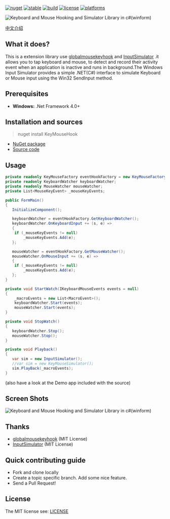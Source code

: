 [![nuget][nuget-badge]][nuget-url]
[![stable](https://img.shields.io/badge/stable-stable-green.svg)](https://github.com/loamen/KeyMouseHook/) 
[![build](https://img.shields.io/shippable/5444c5ecb904a4b21567b0ff.svg)](https://travis-ci.org/loamen/KeyMouseHook)
[![license](https://img.shields.io/badge/license-MIT-red.svg?style=flat)](https://raw.githubusercontent.com/loamen/KeyMouseHook/master/LICENSE)
[![platforms](https://img.shields.io/badge/platform-Windows-yellow.svg?style=flat)]()

[nuget-badge]: https://img.shields.io/badge/nuget-v1.0.2-blue.svg
[nuget-url]: https://www.nuget.org/packages/KeyMouseHook
[source-url]: https://github.com/loamen/KeyMouseHook
[mousekeyhook-url]: https://github.com/gmamaladze/globalmousekeyhook
[inputsimulator-url]: https://github.com/michaelnoonan/inputsimulator
[readme-url]: https://github.com/loamen/KeyMouseHook/blob/master/README.zh-CN.md

![Keyboard and Mouse Hooking and Simulator Library in c#(winform)](https://github.com/loamen/KeyMouseHook/raw/master/documents/images/keyboard-mouse-hook-logo.png)

[中文介绍][readme-url]

## What it does?

This is a extension library use [globalmousekeyhook][mousekeyhook-url] and [InputSimulator][inputsimulator-url] .it allows you to tap keyboard and mouse, to detect and record their activity event when an application is inactive and runs in background.The Windows Input Simulator provides a simple .NET(C#) interface to simulate Keyboard or Mouse input using the Win32 SendInput method.

## Prerequisites

* **Windows:** .Net Framework 4.0+

## Installation and sources


> nuget install KeyMouseHook


* [NuGet package][nuget-url]
* [Source code][source-url]

## Usage

```csharp
private readonly KeyMouseFactory eventHookFactory = new KeyMouseFactory(HookType.GlobalEvents);
private readonly KeyboardWatcher keyboardWatcher;
private readonly MouseWatcher mouseWatcher;
private List<MouseKeyEvent> _mouseKeyEvents;

public FormMain()
{
   InitializeComponent();

   keyboardWatcher = eventHookFactory.GetKeyboardWatcher();
   keyboardWatcher.OnKeyboardInput += (s, e) =>
   {
	if (_mouseKeyEvents != null)
	    _mouseKeyEvents.Add(e);
   };

   mouseWatcher = eventHookFactory.GetMouseWatcher();
   mouseWatcher.OnMouseInput += (s, e) =>
   {
	if (_mouseKeyEvents != null)
	    _mouseKeyEvents.Add(e);
   };
}

private void StartWatch(IKeyboardMouseEvents events = null)
{
    _macroEvents = new List<MacroEvent>();
    keyboardWatcher.Start(events);
    mouseWatcher.Start(events);
}

private void StopWatch()
{
   keyboardWatcher.Stop();
   mouseWatcher.Stop();
}

private void Playback()
{
   var sim = new InputSimulator();
   //var sim = new KeyMouseSimulator();
   sim.PlayBack(_macroEvents);
}
```

(also have a look at the Demo app included with the source)

## Screen Shots

![Keyboard and Mouse Hooking and Simulator Library in c#(winform)](https://github.com/loamen/KeyMouseHook/raw/master/documents/images/screen-shots.png)

## Thanks

* [globalmousekeyhook][mousekeyhook-url] (MIT License)
* [InputSimulator][inputsimulator-url] (MIT License)

## Quick contributing guide

 - Fork and clone locally
 - Create a topic specific branch. Add some nice feature.
 - Send a Pull Request!

## License

The MIT license see: [LICENSE](https://github.com/loamen/KeyMouseHook/blob/master/LICENSE)
